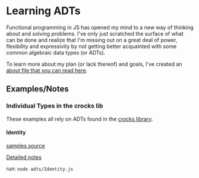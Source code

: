 # Learning ADTs

Functional programming in JS has opened my mind to a new way of thinking about and solving problems. I've only just scratched the surface of what can be done and realize that I'm missing out on a great deal of power, flexibility and expressivity by not getting better acquainted with some common algebraic data types (or ADTs).

To learn more about my plan (or lack thereof) and goals, I've created an [about file that you can read here](./about.md).

## Examples/Notes

### Individual Types in the crocks lib

These examples all rely on ADTs found in the [crocks library](https://github.com/evilsoft/crocks).

#### Identity

[samples source](./adts/Identity.js)

[Detailed notes](./adts/Identity.md)

run: `node adts/Identity.js`
